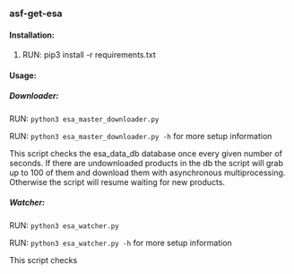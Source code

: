 ### asf-get-esa

#### Installation:
1. RUN: pip3 install -r requirements.txt

#### Usage:
##### Downloader:
RUN: `python3 esa_master_downloader.py`

RUN: `python3 esa_master_downloader.py -h` for more setup information

This script checks the esa_data_db database once every given number of seconds.
If there are undownloaded products in the db the script will grab up to 100 of them
and download them with asynchronous multiprocessing. Otherwise the script will
resume waiting for new products.

##### Watcher:
RUN: `python3 esa_watcher.py`

RUN: `python3 esa_watcher.py -h` for more setup information


This script checks 

